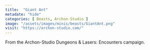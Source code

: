 ```yaml
---
title:  "Giant Ant"
metadate: "hide"
categories: [ Beasts, Archon-Studio ]
image: "/assets/images/minis/beasts/GiantAnt.png"
visit: "https://archon-studio.com/"
---
```

From the Archon-Studio Dungeons & Lasers: Encounters campaign.